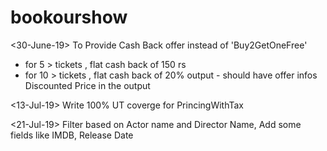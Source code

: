 # bookourshow

<30-June-19>
To Provide Cash Back offer instead of 'Buy2GetOneFree'
* for 5 > tickets , flat cash back of 150 rs
* for 10 > tickets , flat cash back of 20%
output -
should have offer infos
Discounted Price in the output

<13-Jul-19>
Write 100% UT coverge for PrincingWithTax

<21-Jul-19>
Filter based on Actor name and Director Name,
Add some fields like IMDB, Release Date
